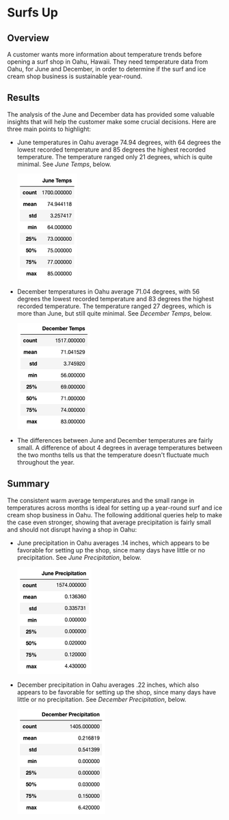 # Surfs Up

## Overview
A customer wants more information about temperature trends before opening a surf shop in Oahu, Hawaii. They need temperature data from Oahu, for June and December, in order to determine if the surf and ice cream shop business is sustainable year-round.

## Results
The analysis of the June and December data has provided some valuable insights that will help the customer make some crucial decisions. Here are three main points to highlight:
- June temperatures in Oahu average 74.94 degrees, with 64 degrees the lowest recorded temperature and 85 degrees the highest recorded temperature. The temperature ranged only 21 degrees, which is quite minimal. See *June Temps*, below.

    ![June Temperatures](./Resources/jun_temps.png)

- December temperatures in Oahu average 71.04 degrees, with 56 degrees the lowest recorded temperature and 83 degrees the highest recorded temperature. The temperature ranged 27 degrees, which is more than June, but still quite minimal. See *December Temps*, below.

    ![December Temperatures](./Resources/dec_temps.png)

- The differences between June and December temperatures are fairly small. A difference of about 4 degrees in average temperatures between the two months tells us that the temperature doesn't fluctuate much throughout the year.

## Summary
The consistent warm average temperatures and the small range in temperatures across months is ideal for setting up a year-round surf and ice cream shop business in Oahu. The following additional queries help to make the case even stronger, showing that average precipitation is fairly small and should not disrupt having a shop in Oahu:

- June precipitation in Oahu averages .14 inches, which appears to be favorable for setting up the shop, since many days have little or no precipitation. See *June Precipitation*, below.

    ![June Precipitation](./Resources/jun_precip.png)

- December precipitation in Oahu averages .22 inches, which also appears to be favorable for setting up the shop, since many days have little or no precipitation.  See *December Precipitation*, below.

    ![December Precipitation](./Resources/dec_precip.png)